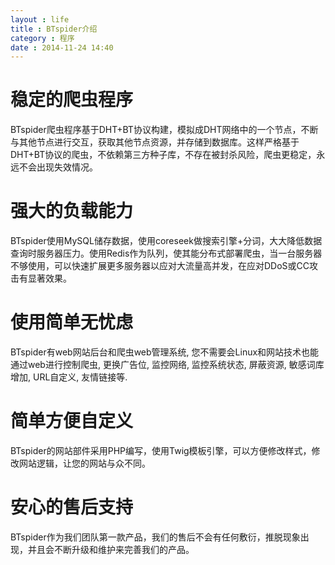 ```yaml
---
layout : life
title : BTspider介绍
category : 程序
date : 2014-11-24 14:40
---
```


# 稳定的爬虫程序
BTspider爬虫程序基于DHT+BT协议构建，模拟成DHT网络中的一个节点，不断与其他节点进行交互，获取其他节点资源，并存储到数据库。这样严格基于DHT+BT协议的爬虫，不依赖第三方种子库，不存在被封杀风险，爬虫更稳定，永远不会出现失效情况。

# 强大的负载能力
BTspider使用MySQL储存数据，使用coreseek做搜索引擎+分词，大大降低数据查询时服务器压力。使用Redis作为队列，使其能分布式部署爬虫，当一台服务器不够使用，可以快速扩展更多服务器以应对大流量高并发，在应对DDoS或CC攻击有显著效果。

# 使用简单无忧虑
BTspider有web网站后台和爬虫web管理系统, 您不需要会Linux和网站技术也能通过web进行控制爬虫, 更换广告位, 监控网络, 监控系统状态, 屏蔽资源, 敏感词库增加, URL自定义, 友情链接等.

# 简单方便自定义
BTspider的网站部件采用PHP编写，使用Twig模板引擎，可以方便修改样式，修改网站逻辑，让您的网站与众不同。

# 安心的售后支持
BTspider作为我们团队第一款产品，我们的售后不会有任何敷衍，推脱现象出现，并且会不断升级和维护来完善我们的产品。